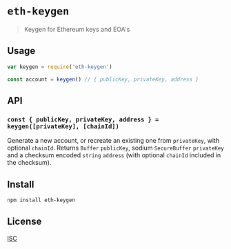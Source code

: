 # `eth-keygen`

> Keygen for Ethereum keys and EOA's

## Usage

```js
var keygen = require('eth-keygen')

const account = keygen() // { publicKey, privateKey, address }
```

## API

### `const { publicKey, privateKey, address } = keygen([privateKey], [chainId])`

Generate a new account, or recreate an existing one from `privateKey`, with
optional `chainId`. Returns `Buffer` `publicKey`, sodium `SecureBuffer`
`privateKey` and a checksum encoded `string` `address` (with optional `chainId`
included in the checksum).

## Install

```sh
npm install eth-keygen
```

## License

[ISC](LICENSE)
